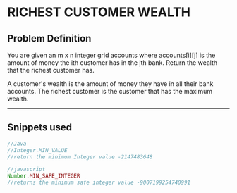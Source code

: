 # RICHEST CUSTOMER WEALTH

## Problem Definition

You are given an m x n integer grid accounts where accounts[i][j] is the amount of money the i​​​​​​​​​​​th​​​​ customer has in the j​​​​​​​​​​​th​​​​ bank. Return the wealth that the richest customer has.

A customer's wealth is the amount of money they have in all their bank accounts. The richest customer is the customer that has the maximum wealth.

---

## Snippets used

```java
//Java
//Integer.MIN_VALUE
//return the minimum Integer value -2147483648
```



```javascript
//javascript
Number.MIN_SAFE_INTEGER
//returns the minimum safe integer value -9007199254740991
```
